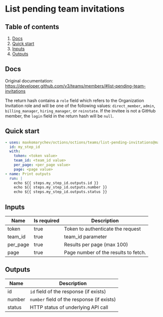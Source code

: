 # List pending team invitations

## Table of contents

1. [Docs](#docs)
1. [Quick start](#quick-start)
1. [Inputs](#inputs)
1. [Outputs](#outputs)

<a name="quick-start" ></a>
## Docs

Original documentation: https://developer.github.com/v3/teams/members/#list-pending-team-invitations

The return hash contains a `role` field which refers to the Organization Invitation role and will be one of the following values: `direct_member`, `admin`, `billing_manager`, `hiring_manager`, or `reinstate`. If the invitee is not a GitHub member, the `login` field in the return hash will be `null`.


<a name="quick start" ></a>
## Quick start

```yaml
- uses: maxkomarychev/octions/octions/teams/list-pending-invitations@master
  id: my_step_id
  with:
    token: <token value>
    team_id: <team_id value>
    per_page: <per_page value>
    page: <page value>
- name: Print outputs
  run: |
    echo ${{ steps.my_step_id.outputs.id }}
    echo ${{ steps.my_step_id.outputs.number }}
    echo ${{ steps.my_step_id.outputs.status }}
```


<a name="inputs" ></a>
## Inputs

| Name | Is required | Description |
|---|---|---|
|token|true|Token to authenticate the request
|team_id|true|team_id parameter
|per_page|true|Results per page (max 100)
|page|true|Page number of the results to fetch.

<a name="outputs" ></a>
## Outputs

| Name | Description |
|---|---|
|id|`id` field of the response (if exists)|
|number|`number` field of the response (if exists)|
|status|HTTP status of underlying API call|

